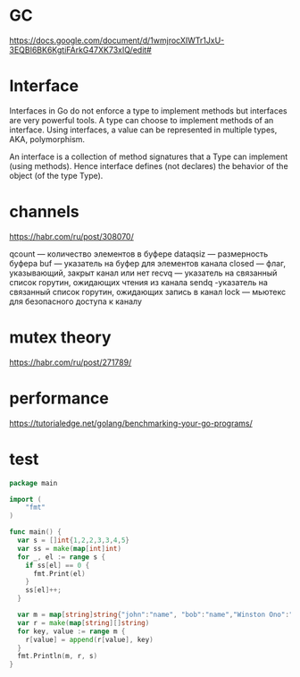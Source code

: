 # GC
https://docs.google.com/document/d/1wmjrocXIWTr1JxU-3EQBI6BK6KgtiFArkG47XK73xIQ/edit#

# Interface

Interfaces in Go do not enforce a type to implement methods but interfaces are very powerful tools. A type can choose to implement methods of an interface. Using interfaces, a value can be represented in multiple types, AKA, polymorphism.

An interface is a collection of method signatures that a Type can implement (using methods). Hence interface defines (not declares) the behavior of the object (of the type Type).

# channels
https://habr.com/ru/post/308070/

qcount — количество элементов в буфере
dataqsiz — размерность буфера
buf — указатель на буфер для элементов канала
closed — флаг, указывающий, закрыт канал или нет
recvq — указатель на связанный список горутин, ожидающих чтения из канала
sendq -указатель на связанный список горутин, ожидающих запись в канал
lock — мьютекс для безопасного доступа к каналу

# mutex theory
https://habr.com/ru/post/271789/

# performance

https://tutorialedge.net/golang/benchmarking-your-go-programs/

# test
```go
package main

import (
	"fmt"
)

func main() {
  var s = []int{1,2,2,3,3,4,5}
  var ss = make(map[int]int)
  for _, el := range s {
    if ss[el] == 0 {
      fmt.Print(el)
    }
    ss[el]++;
  }

  var m = map[string]string{"john":"name", "bob":"name","Winston Ono":"middlename","Lennon":"surname","Dylan":"surname"}
  var r = make(map[string][]string)
  for key, value := range m {
    r[value] = append(r[value], key)
  }
  fmt.Println(m, r, s)
}
```
